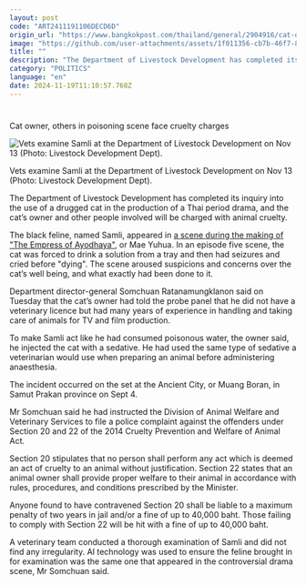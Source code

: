 ```yaml
---
layout: post
code: "ART2411191106DECD6D"
origin_url: "https://www.bangkokpost.com/thailand/general/2904916/cat-owner-others-in-poisoning-scene-face-cruelty-charges"
image: "https://github.com/user-attachments/assets/1f011356-cb7b-46f7-845b-d13a2a2d64eb"
title: ""
description: "The Department of Livestock Development has completed its inquiry into the use of a drugged cat in the production of a Thai period drama, and the cat’s owner and other people involved will be charged with animal cruelty."
category: "POLITICS"
language: "en"
date: 2024-11-19T11:10:57.768Z
---
```


# 

Cat owner, others in poisoning scene face cruelty charges

![Vets examine Samli at the Department of Livestock Development on Nov 13 (Photo: Livestock Development Dept).](https://github.com/user-attachments/assets/0aaac2f3-15ab-45ff-ac8a-8948f7ec03ec)

Vets examine Samli at the Department of Livestock Development on Nov 13 (Photo: Livestock Development Dept).

The Department of Livestock Development has completed its inquiry into the use of a drugged cat in the production of a Thai period drama, and the cat’s owner and other people involved will be charged with animal cruelty.

The black feline, named Samli, appeared in [a scene during the making of "The Empress of Ayodhaya"](https://www.bangkokpost.com/thailand/general/2900192/probe-begins-into-cat-poisoning-scene-in-thai-drama), or Mae Yuhua. In an episode five scene, the cat was forced to drink a solution from a tray and then had seizures and cried before "dying". The scene aroused suspicions and concerns over the cat’s well being, and what exactly had been done to it. 

Department director-general Somchuan Ratanamungklanon said on Tuesday that the cat’s owner had told the probe panel that he did not have a veterinary licence but had many years of experience in handling and taking care of animals for TV and film production. 

To make Samli act like he had consumed poisonous water, the owner said, he injected the cat with a sedative. He had used the same type of sedative a veterinarian would use when preparing an animal before administering anaesthesia.  

The incident occurred on the set at the Ancient City, or Muang Boran, in Samut Prakan province on Sept 4.   

Mr Somchuan said he had instructed the Division of Animal Welfare and Veterinary Services to file a police complaint against the offenders under Section 20 and 22 of the 2014 Cruelty Prevention and Welfare of Animal Act. 

Section 20 stipulates that no person shall perform any act which is deemed an act of cruelty to an animal without justification. Section 22 states that an animal owner shall provide proper welfare to their animal in accordance with rules, procedures, and conditions prescribed by the Minister.

Anyone found to have contravened Section 20 shall be liable to a maximum penalty of two years in jail and/or a fine of up to 40,000 baht. Those failing to comply with Section 22 will be hit with a fine of up to 40,000 baht. 

A veterinary team conducted a thorough examination of Samli and did not find any irregularity. AI technology was used to ensure the feline brought in for examination was the same one that appeared in the controversial drama scene, Mr Somchuan said.
